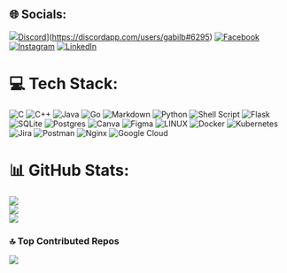 ## 🌐 Socials:
[![](https://visitcount.itsvg.in/api?id=Gabi-Limberea&icon=3&color=12)](https://visitcount.itsvg.in)[Discord](https://img.shields.io/badge/Discord-%237289DA.svg?logo=discord&logoColor=white)](https://discordapp.com/users/gabilb#6295) [![Facebook](https://img.shields.io/badge/Facebook-%231877F2.svg?logo=Facebook&logoColor=white)](https://facebook.com/gabriela.limberea) [![Instagram](https://img.shields.io/badge/Instagram-%23E4405F.svg?logo=Instagram&logoColor=white)](https://instagram.com/gabriela_limberea) [![LinkedIn](https://img.shields.io/badge/LinkedIn-%230077B5.svg?logo=linkedin&logoColor=white)](https://linkedin.com/in/gabriela-limberea) 

# 💻 Tech Stack:
![C](https://img.shields.io/badge/c-%2300599C.svg?style=flat-square&logo=c&logoColor=white) ![C++](https://img.shields.io/badge/c++-%2300599C.svg?style=flat-square&logo=c%2B%2B&logoColor=white) ![Java](https://img.shields.io/badge/java-%23ED8B00.svg?style=flat-square&logo=java&logoColor=white) ![Go](https://img.shields.io/badge/go-%2300ADD8.svg?style=flat-square&logo=go&logoColor=white) ![Markdown](https://img.shields.io/badge/markdown-%23000000.svg?style=flat-square&logo=markdown&logoColor=white) ![Python](https://img.shields.io/badge/python-3670A0?style=flat-square&logo=python&logoColor=ffdd54) ![Shell Script](https://img.shields.io/badge/shell_script-%23121011.svg?style=flat-square&logo=gnu-bash&logoColor=white) ![Flask](https://img.shields.io/badge/flask-%23000.svg?style=flat-square&logo=flask&logoColor=white) ![SQLite](https://img.shields.io/badge/sqlite-%2307405e.svg?style=flat-square&logo=sqlite&logoColor=white) ![Postgres](https://img.shields.io/badge/postgres-%23316192.svg?style=flat-square&logo=postgresql&logoColor=white) ![Canva](https://img.shields.io/badge/Canva-%2300C4CC.svg?style=flat-square&logo=Canva&logoColor=white) 	![Figma](https://img.shields.io/badge/figma-%23F24E1E.svg?style=flat-square&logo=figma&logoColor=white) ![LINUX](https://img.shields.io/badge/Linux-FCC624?style=flat-square&logo=linux&logoColor=black) ![Docker](https://img.shields.io/badge/docker-%230db7ed.svg?style=flat-square&logo=docker&logoColor=white) ![Kubernetes](https://img.shields.io/badge/kubernetes-%23326ce5.svg?style=flat-square&logo=kubernetes&logoColor=white) ![Jira](https://img.shields.io/badge/jira-%230A0FFF.svg?style=flat-square&logo=jira&logoColor=white) ![Postman](https://img.shields.io/badge/Postman-FF6C37?style=flat-square&logo=postman&logoColor=white) ![Nginx](https://img.shields.io/badge/nginx-%23009639.svg?style=flat-square&logo=nginx&logoColor=white) ![Google Cloud](https://img.shields.io/badge/Google%20Cloud-%234285F4.svg?style=flat-square&logo=google-cloud&logoColor=white)
# 📊 GitHub Stats:
![](https://github-readme-stats.vercel.app/api?username=Gabi-Limberea&theme=dark&hide_border=false&include_all_commits=true&count_private=true)<br/>
![](https://github-readme-streak-stats.herokuapp.com/?user=Gabi-Limberea&theme=dark&hide_border=false)<br/>
![](https://github-readme-stats.vercel.app/api/top-langs/?username=Gabi-Limberea&theme=dark&hide_border=false&include_all_commits=true&count_private=true&layout=compact)

### 🔝 Top Contributed Repos
![](https://github-contributor-stats.vercel.app/api?username=Gabi-Limberea&limit=5&theme=dark&combine_all_yearly_contributions=true)


<!-- Proudly created with GPRM ( https://gprm.itsvg.in ) -->
